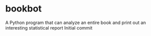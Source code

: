 # bookbot
A Python program that can analyze an entire book and print out an interesting statistical report
Initial commit
